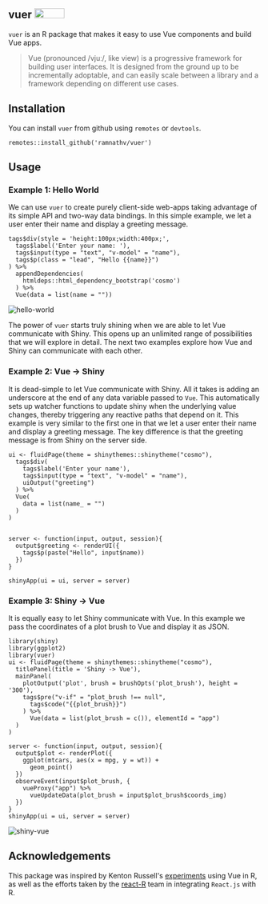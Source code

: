 ## vuer <img src="https://i.imgur.com/HHzsuI9.png" width='60px' height='20px'/>

`vuer` is an R package that makes it easy to use Vue components and build Vue apps.

> Vue (pronounced /vjuː/, like view) is a progressive framework for building user interfaces. It is designed from the ground up to be incrementally adoptable, and can easily scale between a library and a framework depending on different use cases.


## Installation

You can install `vuer` from github using `remotes` or `devtools`.

```{r}
remotes::install_github('ramnathv/vuer')
```

## Usage

### Example 1: Hello World

We can use `vuer` to create purely client-side web-apps taking advantage of its simple API and two-way data bindings. In this simple example, we let a user enter their name and display a greeting message. 

```{r}
tags$div(style = 'height:100px;width:400px;',
  tags$label('Enter your name: '),
  tags$input(type = "text", "v-model" = "name"),
  tags$p(class = "lead", "Hello {{name}}")
) %>% 
  appendDependencies(
    htmldeps::html_dependency_bootstrap('cosmo')
  ) %>%
  Vue(data = list(name = ""))
```

![hello-world](https://media.giphy.com/media/QmKxl4fJZtAEHkepJM/giphy.gif)

The power of `vuer` starts truly shining when we are able to let Vue communicate with Shiny. This opens up an unlimited range of possibilities that we will explore in detail. The next two examples explore how Vue and Shiny can communicate with each other.

### Example 2: Vue -> Shiny

It is dead-simple to let Vue communicate with Shiny. All it takes is adding an underscore at the end of any data variable passed to `Vue`. This automatically sets up watcher functions to update shiny when the underlying value changes, thereby triggering any reactive paths that depend on it. This example is very similar to the first one in that we let a user enter their name and display a greeting message. The key difference is that the greeting message is from Shiny on the server side.

```{r}
ui <- fluidPage(theme = shinythemes::shinytheme("cosmo"),
  tags$div(
    tags$label('Enter your name'),
    tags$input(type = "text", "v-model" = "name"),
    uiOutput("greeting")
  ) %>% 
  Vue(
    data = list(name_ = "")
  )
)


server <- function(input, output, session){
  output$greeting <- renderUI({
    tags$p(paste("Hello", input$name))
  })
}

shinyApp(ui = ui, server = server)
```


### Example 3: Shiny -> Vue

It is equally easy to let Shiny communicate with Vue. In this example we pass the coordinates of a plot brush to Vue and display it as JSON.

```{r}
library(shiny)
library(ggplot2)
library(vuer)
ui <- fluidPage(theme = shinythemes::shinytheme("cosmo"),
  titlePanel(title = 'Shiny -> Vue'),
  mainPanel(
    plotOutput('plot', brush = brushOpts('plot_brush'), height = '300'),
    tags$pre("v-if" = "plot_brush !== null", 
      tags$code("{{plot_brush}}")
    ) %>% 
      Vue(data = list(plot_brush = c()), elementId = "app")
  )
)

server <- function(input, output, session){
  output$plot <- renderPlot({
    ggplot(mtcars, aes(x = mpg, y = wt)) +
      geom_point()
  })
  observeEvent(input$plot_brush, {
    vueProxy("app") %>% 
      vueUpdateData(plot_brush = input$plot_brush$coords_img)
  })
}
shinyApp(ui = ui, server = server)
```

![shiny-vue](https://media.giphy.com/media/c6XuxhQrLTUid7m76o/giphy.gif)


## Acknowledgements

This package was inspired by Kenton Russell's [experiments](https://github.com/timelyportfolio/vueR) using Vue in R, as well as the efforts taken by the [react-R](https://github.com/react-R/reactR) team in integrating `React.js` with R. 
